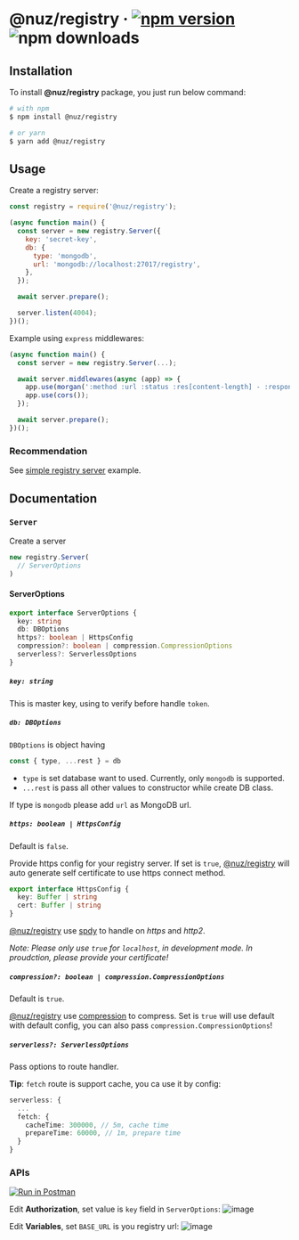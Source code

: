 # @nuz/registry &middot; [![npm version](https://img.shields.io/npm/v/@nuz/registry.svg?style=flat)](https://www.npmjs.com/package/@nuz/registry) ![npm downloads](https://img.shields.io/npm/dm/@nuz/registry)

## Installation

To install **@nuz/registry** package, you just run below command:
```sh
# with npm
$ npm install @nuz/registry

# or yarn
$ yarn add @nuz/registry
```

## Usage

Create a registry server:
```js
const registry = require('@nuz/registry');

(async function main() {
  const server = new registry.Server({
    key: 'secret-key',
    db: {
      type: 'mongodb',
      url: 'mongodb://localhost:27017/registry',
    },
  });

  await server.prepare();

  server.listen(4004);
})();
```

Example using `express` middlewares:
```js
(async function main() {
  const server = new registry.Server(...);

  await server.middlewares(async (app) => {
    app.use(morgan(':method :url :status :res[content-length] - :response-time ms'));
    app.use(cors());
  });

  await server.prepare();
})();
```

### Recommendation

See [simple registry server](https://github.com/lamhieu-vk/nuz/blob/develop/examples/registry/simple-server) example.

## Documentation

### `Server`

Create a server
```ts
new registry.Server(
  // ServerOptions
)
```
#### ServerOptions

```ts
export interface ServerOptions {
  key: string
  db: DBOptions
  https?: boolean | HttpsConfig
  compression?: boolean | compression.CompressionOptions
  serverless?: ServerlessOptions
}
```

##### `key: string`
This is master key, using to verify before handle `token`.

##### `db: DBOptions`
`DBOptions` is object having
```js
const { type, ...rest } = db
```

* `type` is set database want to used. Currently, only `mongodb` is supported.
* `...rest` is pass all other values to constructor while create DB class.

If type is `mongodb` please add `url` as MongoDB url.

##### `https: boolean | HttpsConfig`
Default is `false`.

Provide https config for your registry server. If set is `true`, [@nuz/registry](https://github.com/lamhieu-vk/nuz/tree/develop/packages/nuz-registry) will auto generate self certificate to use https connect method.
```ts
export interface HttpsConfig {
  key: Buffer | string
  cert: Buffer | string
}
```

[@nuz/registry](https://github.com/lamhieu-vk/nuz/tree/develop/packages/nuz-registry) use [spdy](https://www.npmjs.com/package/spdy) to handle on *https* and *http2*.

*Note: Please only use `true` for `localhost`, in development mode. In proudction, please provide your certificate!*

##### `compression?: boolean | compression.CompressionOptions`
Default is `true`.

[@nuz/registry](https://github.com/lamhieu-vk/nuz/tree/develop/packages/nuz-registry) use [compression](https://www.npmjs.com/package/compression) to compress. Set is `true` will use default with default config, you can also pass `compression.CompressionOptions`!

##### `serverless?: ServerlessOptions`

Pass options to route handler.

**Tip**: `fetch` route is support cache, you ca use it by config:

```ts
serverless: {
  ...
  fetch: {
    cacheTime: 300000, // 5m, cache time
    prepareTime: 60000, // 1m, prepare time
  }
}
```

### APIs

[![Run in Postman](https://run.pstmn.io/button.svg)](https://app.getpostman.com/run-collection/65b6ad8440e812761299)

Edit **Authorization**, set value is `key` field in `ServerOptions`:
![image](https://user-images.githubusercontent.com/9839768/77844481-77309e80-71d1-11ea-9501-48a9a9afde99.png)

Edit **Variables**, set `BASE_URL` is you registry url:
![image](https://user-images.githubusercontent.com/9839768/77844561-e3ab9d80-71d1-11ea-9337-9270fd57a4c3.png)
